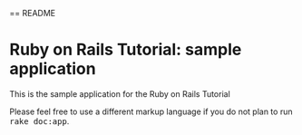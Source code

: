 == README

# Ruby on Rails Tutorial: sample application

This is the sample application for the Ruby on Rails Tutorial

Please feel free to use a different markup language if you do not plan to run
<tt>rake doc:app</tt>.
